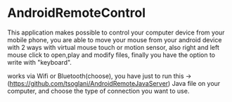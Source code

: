 # AndroidRemoteControl
This application makes possible to control your computer device from your mobile phone,
you are able to move your mouse from your android device with 2 ways with virtual mouse touch or motion sensor,
also right and left mouse click to open,play and modify files, 
finally you have the option to write with "keyboard".

works via Wifi or Bluetooth(choose), you have just to run this ->(https://github.com/tsoglani/AndroidRemoteJavaServer) Java file on your computer, and choose the type of connection you want to use.
